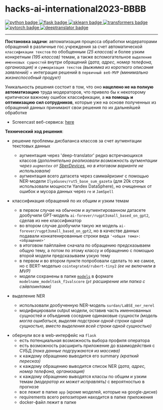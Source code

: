 # hacks-ai-international2023-BBBB
<div id="badges">
    <a href="https://www.python.org">
        <img src="https://img.shields.io/badge/python-6a6a6a?style=flat&logo=python&logoColor=white" alt="python badge"/>
    </a>
    <a href="https://flask.palletsprojects.com/en/latest/">
        <img src="https://img.shields.io/badge/flask-42aaff?style=flat&logo=flask&logoColor=white" alt="flask badge"/>
    </a>
    <a href="https://scikit-learn.org">
        <img src="https://img.shields.io/badge/sklearn-597b9a?style=flat&logo=sklearn&logoColor=white" alt="sklearn badge"/>
    </a>
    <a href="https://huggingface.co/docs/transformers/index">
        <img src="https://img.shields.io/badge/transformers-ffcf48?style=flat&logo=transformers&logoColor=white" alt="transformers badge"/>
    </a>
    <a href="https://pytorch.org/">
        <img src="https://img.shields.io/badge/pytorch-CB2C31?style=flat&logo=pytorch&logoColor=white" alt="pytorch badge"/>
    </a>
    <a href="https://deep-translator.readthedocs.io/en/stable/README.html">
        <img src="https://img.shields.io/badge/deeptranslator-c27ba0?style=flat&logo=deeptranslator&logoColor=white" alt="deeptranslator badge"/>
    </a>
</div>

___

**Постановка задачи**: автоматизация процесса обработки модераторами обращений в различные гос.учреждения за счет автоматической `классификации текстов` по обобщенным *(25 классов)* и более узким конкретным *(195 классов)* темам, а также вспомогательное `выделение именновых сущностей` внутри обращений *(дата, адрес, номер телефона, организация)* и `суммаризация текстов` *(выжимка из короткого описания заявлений)* + интеграция решений в `первичный веб-MVP` *(минимально жизнеспособный продукт)*

Уникальность решения состоит в том, что оно **нацелено не на полную автоматизацию** труда модераторов, что привело бы к некоторому критически важному ошибок классификации, а **на помощь и оптимизацию сил сотрудников**, которые уже на основе полученных из обращений данных принимают свои решения по их дальнейшей обработке

- Screencast веб-сервиса: [here]()

**Технический ход решения**:
- решение проблемы дисбаланса классов за счет аугментации текстовых данных
  - аугментация через 'deep-translator' редко встречающихся классов *(дополнительно реализовали возможность аугментации через `augmentex` от [SberDevices](https://github.com/ai-forever/augmentex?ysclid=lpcqt7gyks801496770), но в итоговом варианте не использовали)*
  - аугментация всего датасета через саммайризинг с помощью NER-модели `IlyaGusev/rut5_base_sum_gazeta` (для 20k строк использовали мощности Yandex DataSphere), но очищенных от ошибок и мусора данных через `re` и `JamSpell`
  <p> </p>

- классификация обращений по их общим и узким темам
  - в первом случае на обычном и аугментированном датасете дообучили GPT-модель `ai-forever/rugpt3small_based_on_gpt2`, сделав из нее классификатор 
  - во втором случае дообучили такую же модель `ai-forever/rugpt3small_based_on_gpt2`, но в качестве данных подавали конкатенированные строки вида `'<общая тема>: <обращение>'`
  - в итоговом пайплайне сначала по обращению предсказываем общую тему, а потом по этому классу и обращению с помощью второй модели предсказываем узкую тему
  - в первом и во втором пункте попробовали сделать то же самое, но с BERT-моделью `cointegrated/rubert-tiny2` *(ее не включили в MVP)*
  - модели сохранены в папке [`models`](https://drive.google.com/drive/folders/1k9gxIuB-eFLvLA1ISsqFlCT8uXwzl2VU?usp=sharing) в формате `modelname_modeltask_f1valscore` *(`pt` расширение или папка с сэйвпоинтами)*
  <p> </p>

- выделение NER
    - использовали дообученную NER-модель `surdan/LaBSE_ner_nerel`
    - модифицировали output модели, оставив часть именнованных сущностей и объединив соседние одинаковые сущности *(модель могла ошибаться, выделяя подстроки одной строки одной сущностью, вместо выделения всей строки одной сущностью)*
<p> </p>

- обернули все в web-интерфейс на `flask`
    - есть потенциальная возможность выбора профиля оператора
    - есть возможность расширить приложение до взаимодействия с СУБД *(пока данные подгружаются из массива)*
    - к каждому обращению выводится его summary *(краткий пересказ)*
    - к каждому обращению выводится список NER *(дата, адрес, номер телефона, организация)*
    - к каждому обращению выводятся классы по общим и узким темам *(модератор их может исправлять)* с вероятностью в прогнозе
    - все лежит в папке `app` (кроме моделей, которые на google-диске)
    - requirements всего репозитория находится в папке приложения
    - docker-файл лежит в папке
